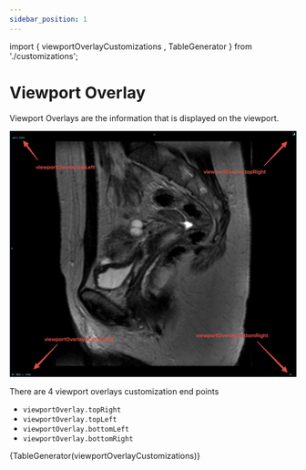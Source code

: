 ```yaml
---
sidebar_position: 1
---
```

import { viewportOverlayCustomizations , TableGenerator } from './customizations';

# Viewport Overlay

Viewport Overlays are the information that is displayed on the viewport.

![](../../../assets/img/viewportOverlay-customization.png)

There are 4 viewport overlays customization end points

- `viewportOverlay.topRight`
- `viewportOverlay.topLeft`
- `viewportOverlay.bottomLeft`
- `viewportOverlay.bottomRight`



{TableGenerator(viewportOverlayCustomizations)}

